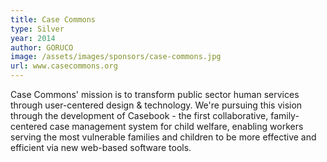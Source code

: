 ```yaml
---
title: Case Commons
type: Silver
year: 2014
author: GORUCO
image: /assets/images/sponsors/case-commons.jpg
url: www.casecommons.org
---
```


Case Commons' mission is to transform public sector human services through user-centered design & technology. We're pursuing this vision through the development of Casebook - the first collaborative, family-centered case management system for child welfare, enabling workers serving the most vulnerable families and children to be more effective and efficient via new web-based software tools.

